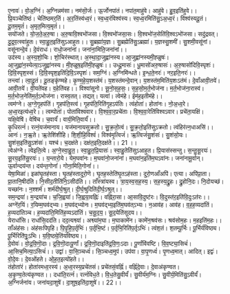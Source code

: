 

  
ए॒नावः॑। वो॒अ॒ग्निं। अ॒ग्निन्नम॑सा। नम॑सॊ॒र्जः। ऊ॒र्जोनपा॑तं। नपा॑त॒माहु॑वे। आहु॑वे। हु॒व॒इति॑हुवे।। प्रि॒यञ्चेति॑ष्ठं। चेति॑ष्ठमर॒तिं। अ॒र॒तिंस्व॑ध्व॒रं। स्व॒ध्व॒रंविश्व॑स्य। स्व॒ध्व॒रमिति॑सु॒ऽअ॒ध्व॒रं। विश्व॑स्यदू॒तं। दू॒तम॒मृतं॑। अ॒मृत॒मित्य॒मृतं॑।।  
सयो॑जते। यो॒ज॒ते॒अ॒रु॒षा। अ॒रु॒षावि॒श्वभो॑जसा। वि॒श्वभो॑जसा॒सः। वि॒श्वभो॑ज॒सेति॑वि॒श्वऽभो॑जसा। सदु॑द्रवत्। दु॒द्र॒व॒त्स्वा॑हुतः। स्वा॒हु॒त॒इति॑सुऽआहुतः।। सु॒ब्रह्मा॑य॒ज्ञः। सु॒ब्रह्मेति॑सु॒ऽब्रह्मा॑। य॒ज्ञस्सु॒शमी॑। सु॒शमी॒वसू॑नां। वसू॑नान्दे॒वं। दे॒वंराधः॑। राधो॒जना॑नां। जना॑ना॒मिति॒जना॑नां।।  
उद॑स्य। अ॒स्य॒शो॒चिः। शो॒चिर॑स्थात्। अ॒स्था॒दा॒जुह्वा॑नस्य। आ॒जुह्वा॑नस्यमी॒ह्ळुषः॑। आ॒जुह्वा॑न॒स्येत्या॒ऽजुह्वा॑नस्य। मी॒ह्ळुष॒इति॑मी॒ह्ळुषः॑।। उध्दू॒मासः॑। धू॒मासो॑अरु॒षासः॑। अ॒रु॒षासो॑दिवि॒स्पृशः॑। दि॒वि॒स्पृश॒स्सं। दि॒वि॒स्पृश॒इति॑दि॒वि॒ऽस्पृशः॑। सम॒ग्निं। अ॒ग्निमि॑न्धते। इ॒न्ध॒ते॒नरः॑। नर॒इति॒नरः॑।।  
तन्त्वा॑। त्वा॒दू॒तं। दू॒तङ्कृ॑ण्महे। कृ॒ण्म॒हे॒य॒शस्त॑मं। य॒शस्त॑मन्दे॒वान्। य॒शस्त॑म॒मिति॑य॒शःऽत॑मं। दे॒वाँआवी॒तये॑। आवी॒तये॑। वी॒यते॑वह। व॒हेति॑वह।। विश्वा॑सूनो। सू॒नो॒स॒ह॒सः॒। स॒ह॒सो॒म॒र्त॒भोज॑ना। म॒र्त॒भोज॑ना॒रास्व॑। म॒र्त॒भोज॒नेति॑म॒र्त॒ऽभोज॑ना। रास्व॒तत्। तद्यत्। यत्वा॑। त्वेम॑हे। ईम॑ह॒इतीम॑हे।।  
त्वम॑ग्ने। अ॒ग्ने॒गृ॒हप॑तिं। गृ॒हप॑ति॒स्त्वं। गृ॒हप॑ति॒रिति॑गृ॒हऽप॑तिः। त्वंहोता॑। होता॑नः। नो॒अ॒ध्व॒रे। अ॒ध्व॒रइत्य॑ध्व॒रे।। त्वम्पोता॑। पोता॑विश्ववार। वि॒श्व॒वा॒र॒प्रचे॑ताः। वि॒श्व॒वा॒रेति॑विश्वऽवार। प्रचे॑ता॒यक्षि॑। यक्षि॒वेषि॑। वेषि॑च। च॒वार्यं॑। वार्य॒मिति॒वार्यं॑।।  
कृ॒धिरत्नं॑। रत्नं॒यज॑मानाय। यज॑मानायसुक्रतो। सु॒क्र॒तो॒त्वं। सु॒क्र॒तो॒इति॑सुऽक्रतो। त्वंहिर॑त्न॒धाअसि॑।। आनः॑। न॒ऋ॒ते। ऋ॒तेशि॑शीहि। शि॒शी॒हि॒विश्वं॑। विश्व॑मृ॒त्विजं॑। ऋ॒त्विजं॑सु॒शंसः॑। सु॒शंसो॒यः। सु॒शंस॒इति॑सु॒ऽशंसः॑। यश्च॑। च॒दक्ष॑ते। दक्ष॑त॒इति॒दक्ष॑ते।। 21 ।।  
त्वेअ॑ग्ने। त्वेइति॒त्वे। अ॒ग्ने॒स्वा॒हु॒त॒। स्वा॒हु॒त॒प्रि॒यासः॑। स्वा॒हु॒तेति॑सुऽआहुत। प्रि॒यास॑स्सन्तु। स॒न्तु॒सू॒रयः॑। सू॒रय॒इति॑सू॒रयः॑।। य॒न्तारो॒ये। येम॒घवा॑नः। म॒घवा॑नो॒जना॑नां। म॒घवा॑न॒इति॑म॒घऽवा॑नः। जना॑नामू॒र्वान्। ऊ॒र्वान्दय॑न्त। दय॑न्त॒गोनां॑। गोना॒मिति॒गोनां॑।।  
येषा॒मिळा॑। इळा॑घृ॒तह॑स्ता। घृ॒तह॑स्तादुरो॒णॆ। घृ॒तह॒स्तेति॑घृ॒तऽह॑स्ता। दुरो॒णआँअपि॑। एत्या। अपि॑प्रा॒ता। प्रा॒तानि॒षीद॑ति। नि॒सीद॒तीति॑नि॒ऽसीद॑ति।। ताँस्त्रा॑यस्व। त्रा॒य॒स्व॒स॒ह॒स्य॒। स॒ह॒स्य॒द्रु॒हः। द्रु॒होनि॒दः। नि॒दोयच्छ॑। यच्छा॑नः। न॒श्शर्म॑। शर्म॑दीर्घ॒श्रुत्। दी॒र्घ॒श्रुदिति॑दी॒र्घ॒ऽश्रुत्।।  
सम॒न्द्रया॑। म॒न्द्रया॑च। च॒जि॒ह्वया॑। जि॒ह्वया॒वह्निः॑। वह्नि॑रा॒सा। आ॒सावि॒दुष्ट॑रः। वि॒दुस्त॑र॒इति॑वि॒दुःऽत॑रः।। अग्ने॑र॒यिं। र॒यिम्म॒घव॑द्भ्यः। म॒घव॑द्भ्योनः। म॒घव॑द्भ्य॒इति॑म॒घव॑त्ऽभ्यः। न॒आव॑ह। आव॑ह। व॒ह॒ह॒व्यदा॑तिं। ह॒व्यदा॑तिञ्च। ह॒व्यदा॑ति॒मिति॑ह॒व्यऽदा॑तिं। च॒सू॒द॒य॒। सू॒द॒येति॑सूदय।।  
येराधां॑सि। राधां॑सि॒दद॑ति। दद॒त्यश्व्या॑। अश्व्या॑म॒घा। म॒घाकामे॑न। कामे॑न॒श्रव॑सः। श्रव॑सोम॒हः। म॒हइति॑म॒हः।। ताँअंह॑सः। अंह॑सःपिपृहि। पि॒पृ॒हि॒प॒र्तृभिः॑। प॒र्तृभि॒ष्टं। प॒र्तृभि॒रिति॑प॒र्तृऽभिः॑। त्वंश॒तं। श॒तम्पू॒र्भिः। पू॒र्भिर्य॑विष्ठ्य। पू॒र्भिरिति॑पूः॒ऽभिः। य॒वि॒ष्ठ्ये॒ति॑यविष्ठ्य।।  
दे॒वोवः॑। वो॒द्र॒वि॒णॊ॒दाः। द्र॒वि॒णॊ॒दाःपू॒र्णां। द्र॒वि॒णॊ॒दाइति॑द्र॒वि॒णः॒ऽदाः। पू॒र्णांवि॑वष्टि। वि॒व॒ष्ट्या॒सिचं॑। आ॒सिच॒मित्या॒ऽसिचं॑।। उद्वा॑। वा॒सि॒ञ्चध्वं॑। सि॒ञ्चध्व॒मुप॑। उप॑वा। वा॒पृ॒णध्वं॑। पृ॒णध्व॒मात्। आदित्। इद्वः॑। वो॒दे॒वः। दे॒वओ॑हते। ओ॒ह॒त॒इत्यो॑हते।।  
तंहोता॑रं। होता॑रमध्व॒रस्य॑। अ॒ध्व॒रस्य॒प्रचे॑तसं। प्रचे॑तसं॒वह्निं॑। वह्निं॑दे॒वाः। दे॒वाअ॑कृण्वत। अ॒कृ॒ण्व॒तेत्य॑कृण्वत।। दधा॑ति॒रत्नं॑। रत्नं॑विध॒ते। वि॒ध॒तेसु॒वीर्यं॑। सु॒वीर्य॑म॒ग्निः। सु॒वीर्य॒मिति॑सु॒ऽवीर्यं॑। अ॒ग्निर्जना॑य। जना॑यदा॒शुषे॑। दा॒शुष॒इति॑दा॒शुषे॑।। 22।।  
